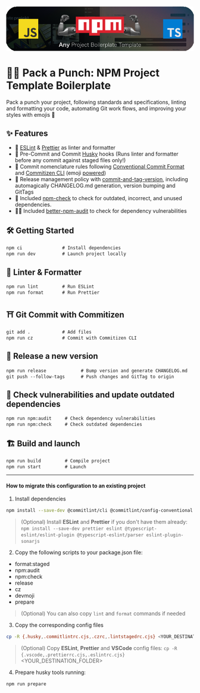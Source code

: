 <p align="center">
    <img alt="Pack a Punch logo" src="repo-logo.png" width="512"/>
</p>

# 🦾🔋 Pack a Punch: NPM Project Template Boilerplate

Pack a punch your project, following standards and specifications, linting and formatting your code, automating Git work flows, and improving your styles with emojis 🦄

## ✨ Features

- 🎨 [ESLint](https://www.npmjs.com/package/eslint) & [Prettier](https://www.npmjs.com/package/prettier) as linter and formatter
- 🐶 Pre-Commit and Commit [Husky](https://github.com/typicode/husky) hooks (Runs linter and formatter before any commit against staged files only!)
- 💄 Commit nomenclature rules following [Conventional Commit Format](https://commitlint.js.org/) and [Commitizen CLI](https://github.com/commitizen/cz-cli) (emoji [powered](https://github.com/folke/devmoji))
- 🚀 Release management policy with [commit-and-tag-version](https://github.com/absolute-version/commit-and-tag-version), including automagically CHANGELOG.md generation, version bumping and GitTags
- 🔦 Included [npm-check](https://www.npmjs.com/package/npm-check) to check for outdated, incorrect, and unused dependencies.
- 🥷🏻 Included [better-npm-audit](https://www.npmjs.com/package/better-npm-audit) to check for dependency vulnerabilities

## 🛠 Getting Started

```
npm ci               # Install dependencies
npm run dev          # Launch project locally
```

## 🎨 Linter & Formatter

```
npm run lint         # Run ESLint
npm run format       # Run Prettier
```

## ⛩ Git Commit with Commitizen

```
git add .            # Add files
npm run cz           # Commit with Commitizen CLI
```

## 🚀 Release a new version

```
npm run release             # Bump version and generate CHANGELOG.md
git push --follow-tags      # Push changes and GitTag to origin
```

## 🔦 Check vulnerabilities and update outdated dependencies

```
npm run npm:audit     # Check dependency vulnerabilities
npm run npm:check     # Check outdated dependencies
```

## 🏗 Build and launch

```
npm run build         # Compile project
npm run start         # Launch
```

---

#### How to migrate this configuration to an existing project

1. Install dependencies

```bash
npm install --save-dev @commitlint/cli @commitlint/config-conventional better-npm-audit commit-and-tag-version commitizen cz-conventional-changelog devmoji husky lint-staged npm-check
```

> (Optional) Install **ESLint** and **Prettier** if you don't have them already: `npm install --save-dev prettier eslint @typescript-eslint/eslint-plugin @typescript-eslint/parser eslint-plugin-sonarjs`

2. Copy the following scripts to your package.json file:

- format:staged
- npm:audit
- npm:check
- release
- cz
- devmoji
- prepare

> (Optional) You can also copy `lint` and `format` commands if needed

3. Copy the corresponding config files

```bash
cp -R {.husky,.commitlintrc.cjs,.czrc,.lintstagedrc.cjs} <YOUR_DESTINATION_FOLDER>
```

> (Optional) Copy **ESLint**, **Prettier** and **VSCode** config files: `cp -R {.vscode,.prettierrc.cjs,.eslintrc.cjs}` <YOUR_DESTINATION_FOLDER>

4. Prepare husky tools running:

```bash
npm run prepare
```
